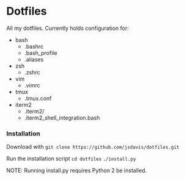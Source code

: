 # Dotfiles

All my dotfiles. Currently holds configuration for:
- bash
  - .bashrc
  - .bash_profile
  - .aliases
- zsh
  - .zshrc
- vim
  - .vimrc
- tmux
  - .tmux.conf
- iterm2
  - .iterm2/
  - .iterm2_shell_integration.bash

### Installation

Download with
`git clone https://github.com/jsdavis/dotfiles.git`

Run the installation script
`cd dotfiles`
`./install.py`

NOTE: Running install.py requires Python 2 be installed.
